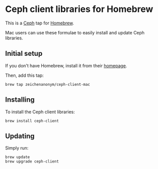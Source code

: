 # Ceph client libraries for Homebrew

This is a [Ceph][] tap for [Homebrew][].

Mac users can use these formulae to easily install and update Ceph libraries.

## Initial setup

If you don't have Homebrew, install it from their [homepage][homebrew].

Then, add this tap:

```
brew tap zeichenanonym/ceph-client-mac
```

## Installing

To install the Ceph client libraries:

```
brew install ceph-client
```

## Updating

Simply run:

```
brew update
brew upgrade ceph-client
```

[homebrew]: http://brew.sh/
[ceph]: https://ceph.com/